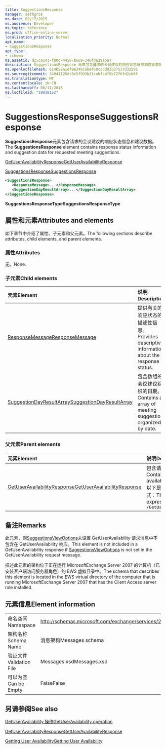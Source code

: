 ```yaml
---
title: SuggestionsResponse
manager: sethgros
ms.date: 09/17/2015
ms.audience: Developer
ms.topic: reference
ms.prod: office-online-server
localization_priority: Normal
api_name:
- SuggestionsResponse
api_type:
- schema
ms.assetid: d25ca143-f80c-4458-b669-346fda29a5a7
description: SuggestionsResponse 元素包含请求的会议建议的响应状态信息和建议数据。
ms.openlocfilehash: 614b58a1df8e340c6be468ccddd3b37537d32591
ms.sourcegitcommit: 34041125dc8c5f993b21cebfc4f8b72f0fd2cb6f
ms.translationtype: MT
ms.contentlocale: zh-CN
ms.lasthandoff: 06/11/2018
ms.locfileid: "19838162"
---
```

# <a name="suggestionsresponse"></a><span data-ttu-id="83966-103">SuggestionsResponse</span><span class="sxs-lookup"><span data-stu-id="83966-103">SuggestionsResponse</span></span>

<span data-ttu-id="83966-104">**SuggestionsResponse**元素包含请求的会议建议的响应状态信息和建议数据。</span><span class="sxs-lookup"><span data-stu-id="83966-104">The **SuggestionsResponse** element contains response status information and suggestion data for requested meeting suggestions.</span></span> 
  
[<span data-ttu-id="83966-105">GetUserAvailabilityResponse</span><span class="sxs-lookup"><span data-stu-id="83966-105">GetUserAvailabilityResponse</span></span>](getuseravailabilityresponse.md)
  
[<span data-ttu-id="83966-106">SuggestionsResponse</span><span class="sxs-lookup"><span data-stu-id="83966-106">SuggestionsResponse</span></span>](suggestionsresponse.md)
  
```xml
<SuggestionsResponse>
   <ResponseMessage>...</ResponseMessage>
   <SuggestionDayResultArray>...</SuggestionDayResultArray>
</SuggestionsResponse>
```

 <span data-ttu-id="83966-107">**SuggestionsResponseType**</span><span class="sxs-lookup"><span data-stu-id="83966-107">**SuggestionsResponseType**</span></span>
## <a name="attributes-and-elements"></a><span data-ttu-id="83966-108">属性和元素</span><span class="sxs-lookup"><span data-stu-id="83966-108">Attributes and elements</span></span>

<span data-ttu-id="83966-109">如下章节中介绍了属性、子元素和父元素。</span><span class="sxs-lookup"><span data-stu-id="83966-109">The following sections describe attributes, child elements, and parent elements.</span></span>
  
### <a name="attributes"></a><span data-ttu-id="83966-110">属性</span><span class="sxs-lookup"><span data-stu-id="83966-110">Attributes</span></span>

<span data-ttu-id="83966-111">无。</span><span class="sxs-lookup"><span data-stu-id="83966-111">None.</span></span>
  
### <a name="child-elements"></a><span data-ttu-id="83966-112">子元素</span><span class="sxs-lookup"><span data-stu-id="83966-112">Child elements</span></span>

|<span data-ttu-id="83966-113">**元素**</span><span class="sxs-lookup"><span data-stu-id="83966-113">**Element**</span></span>|<span data-ttu-id="83966-114">**说明**</span><span class="sxs-lookup"><span data-stu-id="83966-114">**Description**</span></span>|
|:-----|:-----|
|[<span data-ttu-id="83966-115">ResponseMessage</span><span class="sxs-lookup"><span data-stu-id="83966-115">ResponseMessage</span></span>](responsemessage.md) <br/> |<span data-ttu-id="83966-116">提供有关的响应状态的描述性信息。</span><span class="sxs-lookup"><span data-stu-id="83966-116">Provides descriptive information about the response status.</span></span>  <br/> |
|[<span data-ttu-id="83966-117">SuggestionDayResultArray</span><span class="sxs-lookup"><span data-stu-id="83966-117">SuggestionDayResultArray</span></span>](suggestiondayresultarray.md) <br/> |<span data-ttu-id="83966-118">包含数组的会议建议组织的日期。</span><span class="sxs-lookup"><span data-stu-id="83966-118">Contains an array of meeting suggestions organized by date.</span></span>  <br/> |
   
### <a name="parent-elements"></a><span data-ttu-id="83966-119">父元素</span><span class="sxs-lookup"><span data-stu-id="83966-119">Parent elements</span></span>

|<span data-ttu-id="83966-120">**元素**</span><span class="sxs-lookup"><span data-stu-id="83966-120">**Element**</span></span>|<span data-ttu-id="83966-121">**说明**</span><span class="sxs-lookup"><span data-stu-id="83966-121">**Description**</span></span>|
|:-----|:-----|
|[<span data-ttu-id="83966-122">GetUserAvailabilityResponse</span><span class="sxs-lookup"><span data-stu-id="83966-122">GetUserAvailabilityResponse</span></span>](getuseravailabilityresponse.md) <br/> |<span data-ttu-id="83966-123">包含请求的用户的可用性信息。</span><span class="sxs-lookup"><span data-stu-id="83966-123">Contains the requested users' availability information.</span></span>  <br/> <span data-ttu-id="83966-124">以下是此元素的 XPath 表达式：</span><span class="sxs-lookup"><span data-stu-id="83966-124">The following is the XPath expression to this element:</span></span>  <br/>  `/GetUserAvailabilityResponse` <br/> |
   
## <a name="remarks"></a><span data-ttu-id="83966-125">备注</span><span class="sxs-lookup"><span data-stu-id="83966-125">Remarks</span></span>

<span data-ttu-id="83966-126">此元素，则[SuggestionsViewOptions](suggestionsviewoptions.md)未设置 GetUserAvailability 请求消息中不包含在 GetUserAvailability 响应。</span><span class="sxs-lookup"><span data-stu-id="83966-126">This element is not included in a GetUserAvailability response if [SuggestionsViewOptions](suggestionsviewoptions.md) is not set in the GetUserAvailability request message.</span></span> 
  
<span data-ttu-id="83966-127">描述此元素的架构位于正在运行 MicrosoftExchange Server 2007 的计算机（已安装客户端访问服务器角色）的 EWS 虚拟目录中。</span><span class="sxs-lookup"><span data-stu-id="83966-127">The schema that describes this element is located in the EWS virtual directory of the computer that is running MicrosoftExchange Server 2007 that has the Client Access server role installed.</span></span>
  
## <a name="element-information"></a><span data-ttu-id="83966-128">元素信息</span><span class="sxs-lookup"><span data-stu-id="83966-128">Element information</span></span>

|||
|:-----|:-----|
|<span data-ttu-id="83966-129">命名空间</span><span class="sxs-lookup"><span data-stu-id="83966-129">Namespace</span></span>  <br/> |http://schemas.microsoft.com/exchange/services/2006/messages  <br/> |
|<span data-ttu-id="83966-130">架构名称</span><span class="sxs-lookup"><span data-stu-id="83966-130">Schema Name</span></span>  <br/> |<span data-ttu-id="83966-131">消息架构</span><span class="sxs-lookup"><span data-stu-id="83966-131">Messages schema</span></span>  <br/> |
|<span data-ttu-id="83966-132">验证文件</span><span class="sxs-lookup"><span data-stu-id="83966-132">Validation File</span></span>  <br/> |<span data-ttu-id="83966-133">Messages.xsd</span><span class="sxs-lookup"><span data-stu-id="83966-133">Messages.xsd</span></span>  <br/> |
|<span data-ttu-id="83966-134">可以为空</span><span class="sxs-lookup"><span data-stu-id="83966-134">Can be Empty</span></span>  <br/> |<span data-ttu-id="83966-135">False</span><span class="sxs-lookup"><span data-stu-id="83966-135">False</span></span>  <br/> |
   
## <a name="see-also"></a><span data-ttu-id="83966-136">另请参阅</span><span class="sxs-lookup"><span data-stu-id="83966-136">See also</span></span>



[<span data-ttu-id="83966-137">GetUserAvailability 操作</span><span class="sxs-lookup"><span data-stu-id="83966-137">GetUserAvailability operation</span></span>](getuseravailability-operation.md)
  
[<span data-ttu-id="83966-138">GetUserAvailabilityResponse</span><span class="sxs-lookup"><span data-stu-id="83966-138">GetUserAvailabilityResponse</span></span>](getuseravailabilityresponse.md)


[<span data-ttu-id="83966-139">Getting User Availability</span><span class="sxs-lookup"><span data-stu-id="83966-139">Getting User Availability</span></span>](http://msdn.microsoft.com/library/d4133fcb-9b0f-4e6b-aadf-a389da83516a%28Office.15%29.aspx)

